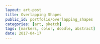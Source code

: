 ```yaml
---
layout: art-post
title: Overlapping Shapes
public_id: portfolio/overlapping_shapes
categories: [art, sketch]
tags: [markers, color, doodle, abstract]
date: 2017-04-17
---
```

